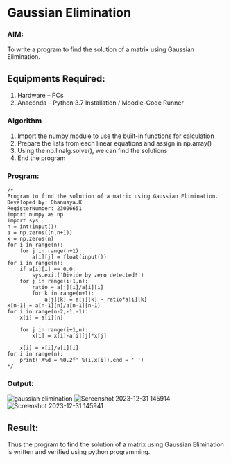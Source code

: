 # Gaussian Elimination

### AIM:
To write a program to find the solution of a matrix using Gaussian Elimination.

## Equipments Required:
1. Hardware – PCs
2. Anaconda – Python 3.7 Installation / Moodle-Code Runner

### Algorithm
1. Import the numpy module to use the built-in functions for calculation
2. Prepare the lists from each linear equations and assign in np.array()
3. Using the np.linalg.solve(), we can find the solutions
4. End the program

### Program:
```
/*
Program to find the solution of a matrix using Gaussian Elimination.
Developed by: Dhanusya.K
RegisterNumber: 23006651
import numpy as np
import sys
n = int(input())
a = np.zeros((n,n+1))
x = np.zeros(n)
for i in range(n):
    for j in range(n+1):
        a[i][j] = float(input())
for i in range(n):
    if a[i][i] == 0.0:
        sys.exit('Divide by zero detected!')
    for j in range(i+1,n):
        ratio = a[j][i]/a[i][i]
        for k in range(n+1):
            a[j][k] = a[j][k] - ratio*a[i][k]
x[n-1] = a[n-1][n]/a[n-1][n-1]
for i in range(n-2,-1,-1):
    x[i] = a[i][n]
    
    for j in range(i+1,n):
        x[i] = x[i]-a[i][j]*x[j]
        
    x[i] = x[i]/a[i][i]
for i in range(n):
    print('X%d = %0.2f' %(i,x[i]),end = ' ')
*/
```

### Output:
![gaussian elimination]()
![Screenshot 2023-12-31 145914](https://github.com/Dhanu654/Gaussian/assets/148514965/0ad69090-556f-4fcc-87ee-429d35d230e8)
![Screenshot 2023-12-31 145941](https://github.com/Dhanu654/Gaussian/assets/148514965/8b6de245-f603-48a1-9222-35844505a3ba)



## Result:
Thus the program to find the solution of a matrix using Gaussian Elimination is written and verified using python programming.

